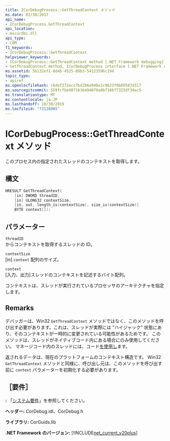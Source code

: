 ```yaml
---
title: ICorDebugProcess::GetThreadContext メソッド
ms.date: 03/30/2017
api_name:
- ICorDebugProcess.GetThreadContext
api_location:
- mscordbi.dll
api_type:
- COM
f1_keywords:
- ICorDebugProcess::GetThreadContext
helpviewer_keywords:
- ICorDebugProcess::GetThreadContext method [.NET Framework debugging]
- GetThreadContext method, ICorDebugProcess interface [.NET Framework debugging]
ms.assetid: 5b132ef1-8d4b-4525-89b3-54123596c194
topic_type:
- apiref
ms.openlocfilehash: c6def272ecc7bd2b6e946e2c9623f0b60587d317
ms.sourcegitcommit: 559fcfbe4871636494870a8b716bf7325df34ac5
ms.translationtype: MT
ms.contentlocale: ja-JP
ms.lasthandoff: 10/30/2019
ms.locfileid: "73128805"
---
```

# <a name="icordebugprocessgetthreadcontext-method"></a>ICorDebugProcess::GetThreadContext メソッド
このプロセス内の指定されたスレッドのコンテキストを取得します。  
  
## <a name="syntax"></a>構文  
  
```cpp  
HRESULT GetThreadContext(  
    [in] DWORD threadID,  
    [in] ULONG32 contextSize,  
    [in, out, length_is(contextSize), size_is(contextSize)]  
    BYTE context[]);  
```  
  
## <a name="parameters"></a>パラメーター  
 `threadID`  
 からコンテキストを取得するスレッドの ID。  
  
 `contextSize`  
 [in] `context` 配列のサイズ。  
  
 `context`  
 [入力、出力]スレッドのコンテキストを記述するバイト配列。  
  
 コンテキストは、スレッドが実行されているプロセッサのアーキテクチャを指定します。  
  
## <a name="remarks"></a>Remarks  
 デバッガーは、Win32 `GetThreadContext` メソッドではなく、このメソッドを呼び出す必要があります。これは、スレッドが実際には "ハイジャック" 状態にあり、そのコンテキストが一時的に変更されている可能性があるためです。 このメソッドは、スレッドがネイティブコード内にある場合にのみ使用してください。 マネージコード内のスレッドには、コード[を使用し](../../../../docs/framework/unmanaged-api/debugging/icordebugregisterset-interface.md)ます。  
  
 返されるデータは、現在のプラットフォームのコンテキスト構造です。 Win32 `GetThreadContext` メソッドと同様に、呼び出し元は、このメソッドを呼び出す前に `context` パラメーターを初期化する必要があります。  
  
## <a name="requirements"></a>［要件］  
 **:** 「[システム要件](../../../../docs/framework/get-started/system-requirements.md)」を参照してください。  
  
 **ヘッダー:** CorDebug.idl、CorDebug.h  
  
 **ライブラリ:** CorGuids.lib  
  
 **.NET Framework のバージョン:** [!INCLUDE[net_current_v20plus](../../../../includes/net-current-v20plus-md.md)]
